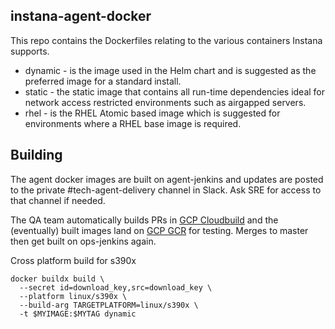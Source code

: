 ## instana-agent-docker

This repo contains the Dockerfiles relating to the various containers Instana
supports.

 * dynamic - is the image used in the Helm chart and is suggested as the
             preferred image for a standard install.
 * static - the static image that contains all run-time dependencies ideal for
            network access restricted environments such as airgapped servers.
 * rhel - is the RHEL Atomic based image which is suggested for environments
          where a RHEL base image is required.

## Building

The agent docker images are built on agent-jenkins and updates are posted to the private #tech-agent-delivery channel in Slack.  Ask SRE for access to that channel if needed.

The QA team automatically builds PRs in [GCP Cloudbuild](https://console.cloud.google.com/cloud-build/builds?folder=&organizationId=&project=instana-qa) and the (eventually) built images land on [GCP GCR](https://gcr.io/instana-qa/github.com/instana/instana-agent-docker) for testing. Merges to master then get built on ops-jenkins again.

Cross platform build for s390x

```shell
docker buildx build \
  --secret id=download_key,src=download_key \
  --platform linux/s390x \
  --build-arg TARGETPLATFORM=linux/s390x \
  -t $MYIMAGE:$MYTAG dynamic
```
